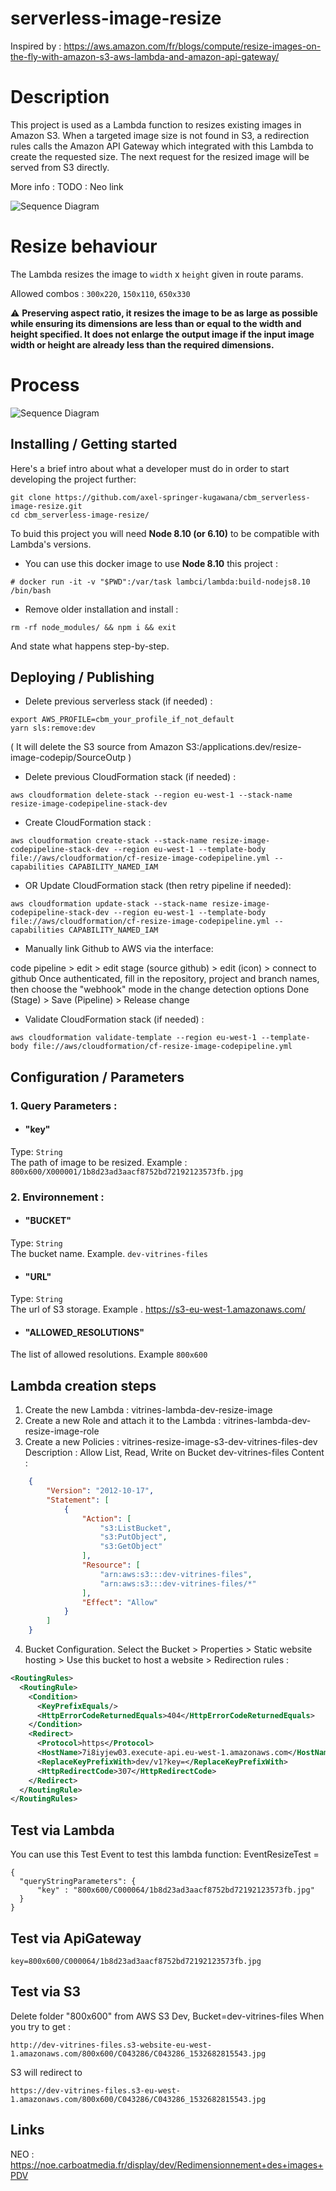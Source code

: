 

# serverless-image-resize
Inspired by : https://aws.amazon.com/fr/blogs/compute/resize-images-on-the-fly-with-amazon-s3-aws-lambda-and-amazon-api-gateway/

# Description

This project is used as a Lambda function to resizes existing images in Amazon S3.
When a targeted image size is not found in S3, a redirection rules calls the Amazon API Gateway which integrated with this Lambda to create the requested size.
The next request for the resized image will be served from S3 directly.

More info : TODO : Neo link

![Sequence Diagram](./Architecture.png)

# Resize behaviour

The Lambda resizes the image to `width` x `height` given in route params.

Allowed combos : `300x220`, `150x110`, `650x330`


:warning: **Preserving aspect ratio, it resizes the image to be as large as possible while ensuring its dimensions are less than or equal to the width and height specified.
It does not enlarge the output image if the input image width or height are already less than the required dimensions.** 

# Process

![Sequence Diagram](./diagram.svg)

## Installing / Getting started

Here's a brief intro about what a developer must do in order to start developing the project further:

```shell
git clone https://github.com/axel-springer-kugawana/cbm_serverless-image-resize.git
cd cbm_serverless-image-resize/
```
To buid this project you will need **Node 8.10 (or 6.10)** to be compatible with Lambda's versions.

- You can use this docker image to use **Node 8.10** this project :
```shell
# docker run -it -v "$PWD":/var/task lambci/lambda:build-nodejs8.10 /bin/bash
```
- Remove older installation and install : 
```shell
rm -rf node_modules/ && npm i && exit
```

And state what happens step-by-step.

## Deploying / Publishing

- Delete previous serverless stack (if needed) :
```shell
export AWS_PROFILE=cbm_your_profile_if_not_default
yarn sls:remove:dev
```

( It will delete the S3 source from Amazon S3:/applications.dev/resize-image-codepip/SourceOutp )

- Delete previous CloudFormation stack (if needed) :
```shell
aws cloudformation delete-stack --region eu-west-1 --stack-name resize-image-codepipeline-stack-dev
```

- Create CloudFormation stack :
```shell
aws cloudformation create-stack --stack-name resize-image-codepipeline-stack-dev --region eu-west-1 --template-body file://aws/cloudformation/cf-resize-image-codepipeline.yml --capabilities CAPABILITY_NAMED_IAM
```

- OR Update CloudFormation stack (then retry pipeline if needed):
```shell
aws cloudformation update-stack --stack-name resize-image-codepipeline-stack-dev --region eu-west-1 --template-body file://aws/cloudformation/cf-resize-image-codepipeline.yml --capabilities CAPABILITY_NAMED_IAM
```

- Manually link Github to AWS via the interface: 

code pipeline > edit > edit stage (source github) > edit (icon) >  connect to github
Once authenticated, fill in the repository, project and branch names, then choose the "webhook" mode in the change detection options
Done (Stage) > Save (Pipeline) > Release change


- Validate CloudFormation stack (if needed) :
```shell
aws cloudformation validate-template --region eu-west-1 --template-body file://aws/cloudformation/cf-resize-image-codepipeline.yml
```




## Configuration / Parameters


### 1. Query Parameters :
- #### "key"
Type: `String`  
The path of image to be resized. Example : `800x600/X000001/1b8d23ad3aacf8752bd72192123573fb.jpg`

### 2. Environnement :
- #### "BUCKET"
Type: `String`  
The bucket name. Example. `dev-vitrines-files`
- #### "URL"
Type: `String`  
The url of S3 storage. Example . https://s3-eu-west-1.amazonaws.com/
- #### "ALLOWED_RESOLUTIONS"
The list of allowed resolutions. Example `800x600`


## Lambda creation steps

1. Create the new Lambda : vitrines-lambda-dev-resize-image
2. Create a new Role and attach it to the Lambda   : vitrines-lambda-dev-resize-image-role
3. Create a new Policies : vitrines-resize-image-s3-dev-vitrines-files-dev
Description : Allow List, Read, Write on Bucket dev-vitrines-files
Content : 
```JSON
    {
        "Version": "2012-10-17",
        "Statement": [
            {
                "Action": [
                    "s3:ListBucket",
                    "s3:PutObject",
                    "s3:GetObject"
                ],
                "Resource": [
                    "arn:aws:s3:::dev-vitrines-files",
                    "arn:aws:s3:::dev-vitrines-files/*"
                ],
                "Effect": "Allow"
            }
        ]
    }
```
4. Bucket Configuration.
Select the Bucket > Properties > Static website hosting > Use this bucket to host a website > Redirection rules :
```XML
<RoutingRules>
  <RoutingRule>
    <Condition>
      <KeyPrefixEquals/>
      <HttpErrorCodeReturnedEquals>404</HttpErrorCodeReturnedEquals>
    </Condition>
    <Redirect>
      <Protocol>https</Protocol>
      <HostName>7i8iyjew03.execute-api.eu-west-1.amazonaws.com</HostName>
      <ReplaceKeyPrefixWith>dev/v1?key=</ReplaceKeyPrefixWith>
      <HttpRedirectCode>307</HttpRedirectCode>
    </Redirect>
  </RoutingRule>
</RoutingRules>
```


## Test via Lambda

You can use this Test Event to test this lambda function:
EventResizeTest = 
```
{
  "queryStringParameters": {
      "key" : "800x600/C000064/1b8d23ad3aacf8752bd72192123573fb.jpg"
  }
}
```

## Test via ApiGateway
```
key=800x600/C000064/1b8d23ad3aacf8752bd72192123573fb.jpg
```

## Test via S3

Delete folder "800x600" from  AWS S3 Dev, Bucket=dev-vitrines-files
When you try to get :
```
http://dev-vitrines-files.s3-website-eu-west-1.amazonaws.com/800x600/C043286/C043286_1532682815543.jpg
```
S3 will redirect to
```
https://dev-vitrines-files.s3-eu-west-1.amazonaws.com/800x600/C043286/C043286_1532682815543.jpg
```

## Links

NEO :
https://noe.carboatmedia.fr/display/dev/Redimensionnement+des+images+PDV
